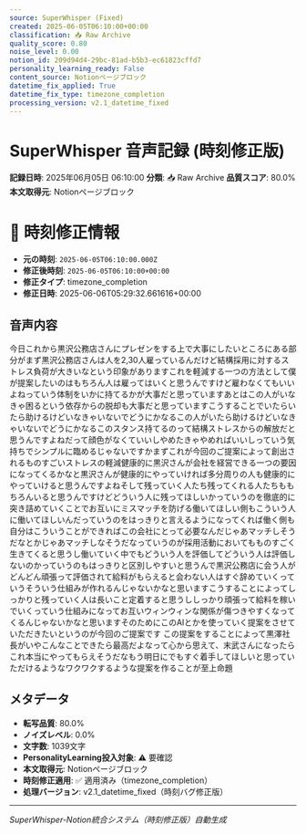 ```yaml
---
source: SuperWhisper (Fixed)
created: 2025-06-05T06:10:00+00:00
classification: 📥 Raw Archive
quality_score: 0.80
noise_level: 0.00
notion_id: 209d94d4-29bc-81ad-b5b3-ec61823cffd7
personality_learning_ready: False
content_source: Notionページブロック
datetime_fix_applied: True
datetime_fix_type: timezone_completion
processing_version: v2.1_datetime_fixed
---
```


# SuperWhisper 音声記録 (時刻修正版)

**記録日時**: 2025年06月05日 06:10:00
**分類**: 📥 Raw Archive
**品質スコア**: 80.0%
**本文取得元**: Notionページブロック


# 🔧 時刻修正情報
- **元の時刻**: `2025-06-05T06:10:00.000Z`
- **修正後時刻**: `2025-06-05T06:10:00+00:00`
- **修正タイプ**: timezone_completion
- **修正日時**: 2025-06-06T05:29:32.661616+00:00

## 音声内容

今日これから黒沢公務店さんにプレゼンをする上で大事にしたいところにある部分がまず黒沢公務店さんは人を2,30人雇っているんだけど結構採用に対するストレス負荷が大きいなという印象がありますこれを軽減する一つの方法として僕が提案したいのはもちろん人は雇ってはいくと思うんですけど雇わなくてもいいよねっていう体制をいかに持てるかが大事だと思っていますあとはこの人がいなきゃ困るという依存からの脱却も大事だと思っていますこうすることでいたらいたら助けるけどいなきゃいないでどうにかなるこの人がいたら助けるけどいなきゃいないでどうにかなるこのスタンス持てるのって結構ストレスからの解放だと思うんですよねだって顔色がなくていいしやめたきゃやめればいいしっていう気持ちでシンプルに臨めるじゃないですかまずこれが今回のご提案によって創出されるものすごいストレスの軽減健康的に黒沢さんが会社を経営できる一つの要因になってくるかなと黒沢さんが健康的にやっていければ多分周りの人も健康的にやっていけると思うんですよねそして残っていく人たち残ってくれる人たちももちろんいると思うんですけどどういう人に残ってほしいかっていうのを徹底的に突き詰めていくことでお互いにミスマッチを防げる働いてほしい側もこういう人に働いてほしいんだっていうのをはっきりと言えるようになってくれば働く側も自分はこういうことができればこの会社にとって必要なんだじゃあマッチしそうだなとかじゃあマッチしなそうだなっていうのが採用活動においてもものすごく生きてくると思うし働いていく中でもどういう人を評価してどういう人は評価しないのかっていうのもはっきりと区別しやすいと思うんで黒沢公務店に会う人がどんどん頑張って評価されて給料がもらえると会わない人はすぐ辞めていくっていうそういう仕組みが作れるんじゃないかなと思いますこうすることによってしっかりと残っていく人は長いこと定着すると思うししっかり頑張って給料を稼いでいくっていう仕組みになってお互いウィンウィンな関係が傷つきやすくなってくるんじゃないかなと思いますそのためにこのAIとかを使っていく提案をさせていただきたいというのが今回のご提案です
 この提案をすることによって黒澤社長がいやこんなことできたら最高だよなって心から思えて、末武さんになったらこれ本当にやってもらえそうだなもう明日にでもすぐ着手してほしいと思っていただけるようなワクワクするような提案を作ることが至上命題

## メタデータ

- **転写品質**: 80.0%
- **ノイズレベル**: 0.0%
- **文字数**: 1039文字
- **PersonalityLearning投入対象**: ⚠️ 要確認
- **本文取得元**: Notionページブロック
- **時刻修正適用**: ✅ 適用済み（timezone_completion）
- **処理バージョン**: v2.1_datetime_fixed（時刻バグ修正版）

---
*SuperWhisper-Notion統合システム（時刻修正版）自動生成*
